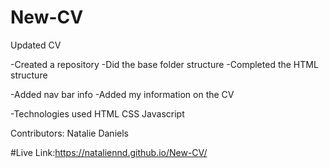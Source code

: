 # New-CV
Updated CV

-Created a repository
-Did the base folder structure
-Completed the HTML structure

-Added nav bar info
-Added my information on the CV


-Technologies used
HTML 
CSS
Javascript

Contributors:
Natalie Daniels

#Live Link:https://nataliennd.github.io/New-CV/




